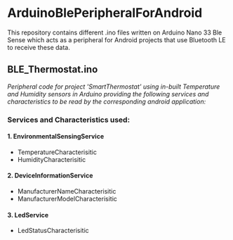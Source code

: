 # ArduinoBlePeripheralForAndroid

This repository contains different .ino files written on Arduino Nano 33 Ble Sense which acts as a peripheral for Android projects that use Bluetooth LE to receive these data.

## BLE_Thermostat.ino

_Peripheral code for project 'SmartThermostat' using in-built Temperature and Humidity sensors in Arduino providing the following services and characteristics to be read by the corresponding android application:_

### Services and Characteristics used:
#### 1. EnvironmentalSensingService
  * TemperatureCharacterisitic
  * HumidityCharacterisitic
#### 2. DeviceInformationService
  * ManufacturerNameCharacterisitic
  * ManufacturerModelCharacterisitic
#### 3. LedService
  * LedStatusCharacterisitic
